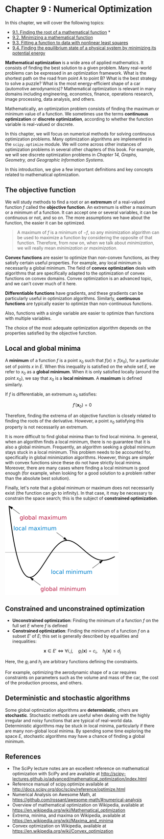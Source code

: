 # Chapter 9 : Numerical Optimization

In this chapter, we will cover the following topics:

* [9.1. Finding the root of a mathematical function](01_root.md) *
* [9.2. Minimizing a mathematical function](02_minimize.md)
* [9.3. Fitting a function to data with nonlinear least squares](03_curvefitting.md)
* [9.4. Finding the equilibrium state of a physical system by minimizing its potential energy](04_energy.md)

**Mathematical optimization** is a wide area of applied mathematics. It consists of finding the best solution to a given problem. Many real-world problems can be expressed in an optimization framework. What is the shortest path on the road from point A to point B? What is the best strategy to solve a puzzle? What is the most energy-efficient shape of a car (automotive aerodynamics)? Mathematical optimization is relevant in many domains including engineering, economics, finance, operations research, image processing, data analysis, and others.

Mathematically, an optimization problem consists of finding the maximum or minimum value of a function. We sometimes use the terms **continuous optimization** or **discrete optimization**, according to whether the function variable is real-valued or discrete.

In this chapter, we will focus on numerical methods for solving continuous optimization problems. Many optimization algorithms are implemented in the `scipy.optimize` module. We will come across other instances of optimization problems in several other chapters of this book. For example, we will see discrete optimization problems in *Chapter 14, Graphs, Geometry, and Geographic Information Systems*.

In this introduction, we give a few important definitions and key concepts related to mathematical optimization.

## The objective function

We will study methods to find a root or an **extremum** of a real-valued function $f$ called the **objective function**. An extremum is either a maximum or a minimum of a function. It can accept one or several variables, it can be continuous or not, and so on. The more assumptions we have about the function, the easier it can be optimized.

> A maximum of $f$ is a minimum of $-f$, so any minimization algorithm can be used to maximize a function by considering the opposite of that function. Therefore, from now on, when we talk about *minimization*, we will really mean *minimization or maximization*.

**Convex functions** are easier to optimize than non-convex functions, as they satisfy certain useful properties. For example, any local minimum is necessarily a global minimum. The field of **convex optimization** deals with algorithms that are specifically adapted to the optimization of convex functions on convex domains. Convex optimization is an advanced topic, and we can't cover much of it here.

**Differentiable functions** have gradients, and these gradients can be particularly useful in optimization algorithms. Similarly, **continuous functions** are typically easier to optimize than non-continuous functions.

Also, functions with a single variable are easier to optimize than functions with multiple variables.

The choice of the most adequate optimization algorithm depends on the properties satisfied by the objective function.

## Local and global minima

A **minimum** of a function $f$ is a point $x_0$ such that $f(x) \geq f(x_0)$, for a particular set of points $x$ in $E$. When this inequality is satisfied on the whole set $E$, we refer to $x_0$ as a **global minimum**. When it is only satisfied locally (around the point $x_0$), we say that $x_0$ is a **local minimum**. A **maximum** is defined similarly.

If $f$ is differentiable, an extremum $x_0$ satisfies:

$$f'(\mathbf{x}_0)=0$$

Therefore, finding the extrema of an objective function is closely related to finding the roots of the derivative. However, a point $x_0$ satisfying this property is not necessarily an extremum.

It is more difficult to find global minima than to find local minima. In general, when an algorithm finds a local minimum, there is no guarantee that it is also a global minimum. Frequently, an algorithm seeking a global minimum stays stuck in a local minimum. This problem needs to be accounted for, specifically in global minimization algorithms. However, things are simpler with convex functions since these do not have strictly local minima. Moreover, there are many cases where finding a local minimum is good enough (for example, when looking for a good solution to a problem rather than the absolute best solution).

Finally, let's note that a global minimum or maximum does not necessarily exist (the function can go to infinity). In that case, it may be necessary to constrain the space search; this is the subject of **constrained optimization**.

![Local and global extrema (from https://en.wikipedia.org/wiki/Maxima_and_minima#/media/File:Extrema_example_original.svg)](images/extrema.png)

## Constrained and unconstrained optimization

* **Unconstrained optimization**: Finding the minimum of a function $f$ on the full set $E$ where $f$ is defined
* **Constrained optimization**: Finding the minimum of a function $f$ on a subset $E'$ of $E$; this set is generally described by equalities and inequalities:

$$\mathbf{x} \in E' \Longleftrightarrow \forall i, j, \quad g_i(\mathbf{x}) = c_i, \quad h_j(\mathbf{x}) \leq d_j$$

Here, the $g_i$ and $h_j$ are arbitrary functions defining the constraints.

For example, optimizing the aerodynamic shape of a car requires constraints on parameters such as the volume and mass of the car, the cost of the production process, and others.

## Deterministic and stochastic algorithms

Some global optimization algorithms are **deterministic**, others are **stochastic**. Stochastic methods are useful when dealing with the highly irregular and noisy functions that are typical of real-world data. Deterministic algorithms may be stuck in local minima, particularly if there are many non-global local minima. By spending some time exploring the space $E$, stochastic algorithms may have a chance of finding a global minimum.

## References

* The SciPy lecture notes are an excellent reference on mathematical optimization with SciPy and are available at http://scipy-lectures.github.io/advanced/mathematical_optimization/index.html
* Reference manual of scipy.optimize available at http://docs.scipy.org/doc/scipy/reference/optimize.html
* Numerical Analysis on Awesome Math, at https://github.com/rossant/awesome-math/#numerical-analysis
* Overview of mathematical optimization on Wikipedia, available at https://en.wikipedia.org/wiki/Mathematical_optimization
* Extrema, minima, and maxima on Wikipedia, available at https://en.wikipedia.org/wiki/Maxima_and_minima
* Convex optimization on Wikipedia, available at https://en.wikipedia.org/wiki/Convex_optimization
